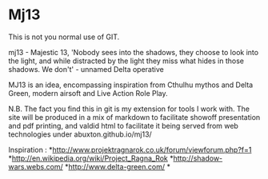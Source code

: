 Mj13
====

This is not you normal use of GIT.

mj13 - Majestic 13, 'Nobody sees into the shadows, they choose to look into the light, and while distracted by the light they miss what hides in those shadows. We don't' - unnamed Delta operative 

MJ13 is an idea, encompassing inspiration from Cthulhu mythos and Delta Green, modern airsoft and Live Action Role Play.

N.B.
The fact you find this in git is my extension for tools I work with.
The site will be produced in a mix of markdown to facilitate showoff presentation and pdf printing, and valdid html to facilitate it being served from web technologies under abuxton.github.io/mj13/


Inspiration :
 *http://www.projektragnarok.co.uk/forum/viewforum.php?f=1 
 *http://en.wikipedia.org/wiki/Project_Ragna_Rok
 *http://shadow-wars.webs.com/
 *http://www.delta-green.com/
 *
